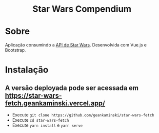 <p><h1 align="center">Star Wars Compendium</h1></p>

# Sobre #

Aplicação consumindo a [API de Star Wars](https://swapi.dev). Desenvolvida com Vue.js e Bootstrap.

# Instalação #
## A versão deployada pode ser acessada em https://star-wars-fetch.geankaminski.vercel.app/ ##

- Execute ```git clone https://github.com/geankaminski/star-wars-fetch```
- Execute ```cd star-wars-fetch```
- Execute  ```yarn install``` e ```yarn serve```




